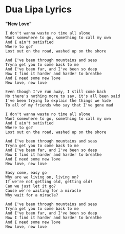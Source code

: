 # Dua Lipa Lyrics
**"New Love"**

```Now it's getting quiet here, now it's getting blue and this baby ain't no fair, taking up my youth You've been telling me some lies, I be thinking it's the truth But I see it in your eyes, the things that you do.
I don't wanna waste no time all alone
Want somewhere to go, something to call my own
And I ain't satisfied
Where to go?
Lost out on the road, washed up on the shore

And I've been through mountains and seas
Tryna get you to come back to me
And I've been far, and I've been so deep
Now I find it harder and harder to breathe
And I need some new love
New love, new love

Even though I've run away, I still come back
No there's nothing more to say, it's all been said
I've been trying to explain the things we hide
To all of my friends who say that I've gone mad

I don't wanna waste no time all alone
Want somewhere to go, something to call my own
And I ain't satisfied
Where to go?
Lost out on the road, washed up on the shore

And I've been through mountains and seas
Tryna get you to come back to me
And I've been far, and I've been so deep
Now I find it harder and harder to breathe
And I need some new love
New love, new love

Easy come, easy go
Why are we living on, living on?
If we're not getting old, getting old?
Can we just let it go?
Cause we're waiting for a miracle
Why wait for a miracle?

And I've been through mountains and seas
Tryna get you to come back to me
And I've been far, and I've been so deep
Now I find it harder and harder to breathe
And I need some new love
New love, new love
